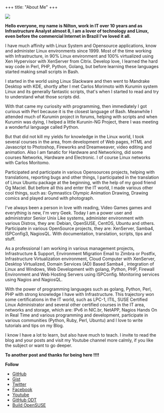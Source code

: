 +++
title: "About Me"
+++

![](/images/about_me.jpeg)


**Hello everyone, my name is Nilton, work in IT over 10 years and as Infrastructure Analyst almost 8, I am a lover of technology and Linux, even before the commercial Internet in Brazil I've loved it all.**

I have much affinity with Linux System and Opensource applications, know and administer Linux environments since 1999.
Most of the time working with Infrastructure, in 90% Linux environment and 100% virtualized using Xen Hypervisor with XenServer from Citrix.
Develop love, I learned the hard way code in Perl, PHP, Python, Golang, but before learning these languages ​​started making small scripts in Bash.

I started in the world using Linux Slackware and then went to Mandrake Desktop with KDE, shortly after I met Carlos Morimoto with Kurumin system Linux and its generally fantastic scripts, that's when I started to read and try to understand what those scripts did.

With that came my curiosity with programming, then immediately I got curious with Perl because it is the closest language of Bash.
Meanwhile I attended much of Kurumin project in forums, helping with scripts and when Kurumin was dying, I helped a little Kurunin-NG Project, there I was meeting a wonderful language called Python.

But that did not kill my yields for knowledge in the Linux world, I took several courses in the area, from development of Web pages, HTML and Javascript to Photoshop, Fireworks and Dreamweaver, video editing and animation.
Also I am fanatic for Hardware and Networking, did some courses Networks, Hardware and Electronic.
I of course Linux networks with Carlos Moritomo.

Participated and participate in various Opensources projects, helping with translations, reporting bugs and other things, I participated in the translation of Linux Ubuntu package at the beginning, with the help of my good friend Og Maciel.
But before all this and enter the IT world, I made various other cool things, such as: Gymnastics Olympic Animation Drawing, Drawing comics and played around with photograph.

I've always been a person in love with reading, Video Games games and everything is new, I'm very Geek.
Today I am a power user and administrator Senior Unix Like systems, administer environment with various Distros, they are: Debian, OpenSUSE, CentOS, Ubuntu and others.
Participate in various OpenSource projects, they are: XenServer, Samba4, ISPConfig3, NagiosQL. With documentation, translation, scripts, tips and stuff.

As a professional I am working in various management projects, Infrastructure & Support, Environment Migration Email to Zimbra or Postfix, Infrastructure Virtualization environment, Cloud Computer with XenServer, Desktop Virtualized, Domain Services (AD) Based Samba4 , integration of Linux and Windows, Web Development with golang, Python, PHP, Firewall Environment and Web Hosting Servers using ISPConfig.
Monitoring services using Nagios and NagiosQL.

With the power of programming languages ​​such as golang, Python, Perl, PHP with strong knowledge I have with Infrastructure.
This trajectory won some certifications in the IT world, such as LPC-1, ITIL, SUSE Certified Linux Administrator and several other certified courses in the IT area, networks and storage, which are: IPv6 in NIC.br, NetAPP, Nagios Hands On in Real Time and various programming and development, participate in various communities (Python, Ruby, Perl, Ubuntu) and I love to write tutorials and tips on my Blog.

I know I have a lot to learn, but also have much to teach.
I invite to read the blog and your posts and visit my Youtube channel more calmly, if you like the subject or want to go deeper.

**To another post and thanks for being here !!!!**



**Follow**

* [GitHub](https://github.com/jniltinho)
* [Gist](https://gist.github.com/jniltinho) 
* [Twitter](https://twitter.com/bloglinuxpro)
* [Facebook](https://www.facebook.com/bloglinuxpro)
* [Youtube](https://goo.gl/F6DhnN)
* [GitHub ODT](https://github.com/jniltinho/oficinadotux)
* [Build OpenSUSE](https://build.opensuse.org/project/show/home:jniltinho)
